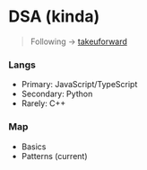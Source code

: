 # DSA (kinda)

> Following -> [takeuforward](https://takeuforward.org/strivers-a2z-dsa-course/strivers-a2z-dsa-course-sheet-2/)

### Langs

- Primary: JavaScript/TypeScript
- Secondary: Python
- Rarely: C++

### Map

- Basics
- Patterns (current)
